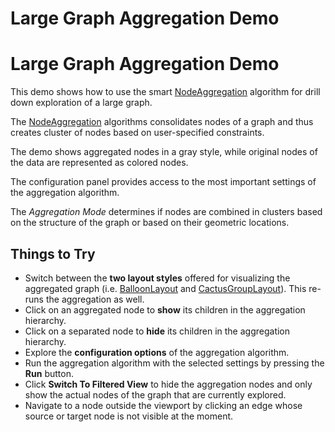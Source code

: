 <!--
 //////////////////////////////////////////////////////////////////////////////
 // @license
 // This file is part of yFiles for HTML 2.6.0.2.
 // Use is subject to license terms.
 //
 // Copyright (c) 2000-2023 by yWorks GmbH, Vor dem Kreuzberg 28,
 // 72070 Tuebingen, Germany. All rights reserved.
 //
 //////////////////////////////////////////////////////////////////////////////
-->
# Large Graph Aggregation Demo

# Large Graph Aggregation Demo

This demo shows how to use the smart [NodeAggregation](https://docs.yworks.com/yfileshtml/#/api/NodeAggregation) algorithm for drill down exploration of a large graph.

The [NodeAggregation](https://docs.yworks.com/yfileshtml/#/api/NodeAggregation) algorithms consolidates nodes of a graph and thus creates cluster of nodes based on user-specified constraints.

The demo shows aggregated nodes in a gray style, while original nodes of the data are represented as colored nodes.

The configuration panel provides access to the most important settings of the aggregation algorithm.

The _Aggregation Mode_ determines if nodes are combined in clusters based on the structure of the graph or based on their geometric locations.

## Things to Try

- Switch between the **two layout styles** offered for visualizing the aggregated graph (i.e. [BalloonLayout](https://docs.yworks.com/yfileshtml/#/api/BalloonLayout) and [CactusGroupLayout](https://docs.yworks.com/yfileshtml/#/api/CactusGroupLayout)). This re-runs the aggregation as well.
- Click on an aggregated node to **show** its children in the aggregation hierarchy.
- Click on a separated node to **hide** its children in the aggregation hierarchy.
- Explore the **configuration options** of the aggregation algorithm.
- Run the aggregation algorithm with the selected settings by pressing the **Run** button.
- Click **Switch To Filtered View** to hide the aggregation nodes and only show the actual nodes of the graph that are currently explored.
- Navigate to a node outside the viewport by clicking an edge whose source or target node is not visible at the moment.
